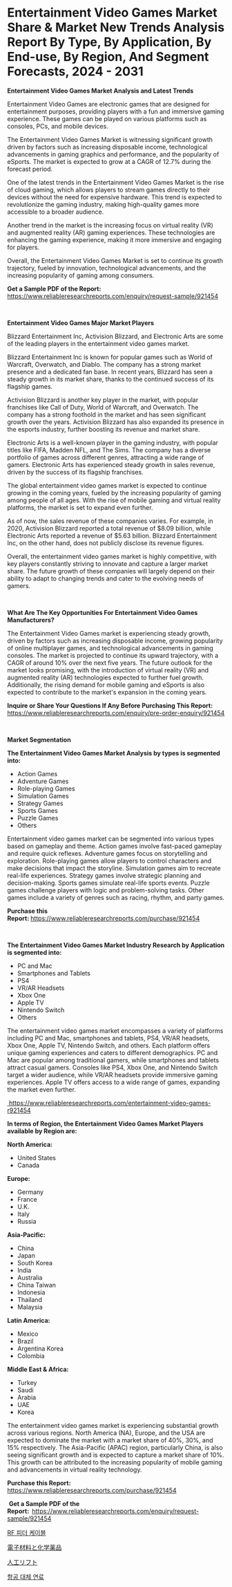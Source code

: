 <p><h1>Entertainment Video Games Market Share & Market New Trends Analysis Report By Type, By Application, By End-use, By Region, And Segment Forecasts, 2024 - 2031</h1></p><p><strong>Entertainment Video Games Market Analysis and Latest Trends</strong></p>
<p><p>Entertainment Video Games are electronic games that are designed for entertainment purposes, providing players with a fun and immersive gaming experience. These games can be played on various platforms such as consoles, PCs, and mobile devices.</p><p>The Entertainment Video Games Market is witnessing significant growth driven by factors such as increasing disposable income, technological advancements in gaming graphics and performance, and the popularity of eSports. The market is expected to grow at a CAGR of 12.7% during the forecast period.</p><p>One of the latest trends in the Entertainment Video Games Market is the rise of cloud gaming, which allows players to stream games directly to their devices without the need for expensive hardware. This trend is expected to revolutionize the gaming industry, making high-quality games more accessible to a broader audience.</p><p>Another trend in the market is the increasing focus on virtual reality (VR) and augmented reality (AR) gaming experiences. These technologies are enhancing the gaming experience, making it more immersive and engaging for players.</p><p>Overall, the Entertainment Video Games Market is set to continue its growth trajectory, fueled by innovation, technological advancements, and the increasing popularity of gaming among consumers.</p></p>
<p><strong>Get a Sample PDF of the Report:&nbsp;</strong> <a href="https://www.reliableresearchreports.com/enquiry/request-sample/921454">https://www.reliableresearchreports.com/enquiry/request-sample/921454</a></p>
<p>&nbsp;</p>
<p><strong>Entertainment Video Games Major Market Players</strong></p>
<p><p>Blizzard Entertainment Inc, Activision Blizzard, and Electronic Arts are some of the leading players in the entertainment video games market. </p><p>Blizzard Entertainment Inc is known for popular games such as World of Warcraft, Overwatch, and Diablo. The company has a strong market presence and a dedicated fan base. In recent years, Blizzard has seen a steady growth in its market share, thanks to the continued success of its flagship games.</p><p>Activision Blizzard is another key player in the market, with popular franchises like Call of Duty, World of Warcraft, and Overwatch. The company has a strong foothold in the market and has seen significant growth over the years. Activision Blizzard has also expanded its presence in the esports industry, further boosting its revenue and market share.</p><p>Electronic Arts is a well-known player in the gaming industry, with popular titles like FIFA, Madden NFL, and The Sims. The company has a diverse portfolio of games across different genres, attracting a wide range of gamers. Electronic Arts has experienced steady growth in sales revenue, driven by the success of its flagship franchises.</p><p>The global entertainment video games market is expected to continue growing in the coming years, fueled by the increasing popularity of gaming among people of all ages. With the rise of mobile gaming and virtual reality platforms, the market is set to expand even further.</p><p>As of now, the sales revenue of these companies varies. For example, in 2020, Activision Blizzard reported a total revenue of $8.09 billion, while Electronic Arts reported a revenue of $5.63 billion. Blizzard Entertainment Inc, on the other hand, does not publicly disclose its revenue figures.</p><p>Overall, the entertainment video games market is highly competitive, with key players constantly striving to innovate and capture a larger market share. The future growth of these companies will largely depend on their ability to adapt to changing trends and cater to the evolving needs of gamers.</p></p>
<p>&nbsp;</p>
<p><strong>What Are The Key Opportunities For Entertainment Video Games Manufacturers?</strong></p>
<p><p>The Entertainment Video Games market is experiencing steady growth, driven by factors such as increasing disposable income, growing popularity of online multiplayer games, and technological advancements in gaming consoles. The market is projected to continue its upward trajectory, with a CAGR of around 10% over the next five years. The future outlook for the market looks promising, with the introduction of virtual reality (VR) and augmented reality (AR) technologies expected to further fuel growth. Additionally, the rising demand for mobile gaming and eSports is also expected to contribute to the market's expansion in the coming years.</p></p>
<p><strong>Inquire or Share Your Questions If Any Before Purchasing This Report:</strong> <a href="https://www.reliableresearchreports.com/enquiry/pre-order-enquiry/921454">https://www.reliableresearchreports.com/enquiry/pre-order-enquiry/921454</a></p>
<p>&nbsp;</p>
<p><strong>Market Segmentation</strong></p>
<p><strong>The Entertainment Video Games Market Analysis by types is segmented into:</strong></p>
<p><ul><li>Action Games</li><li>Adventure Games</li><li>Role-playing Games</li><li>Simulation Games</li><li>Strategy Games</li><li>Sports Games</li><li>Puzzle Games</li><li>Others</li></ul></p>
<p><p>Entertainment video games market can be segmented into various types based on gameplay and theme. Action games involve fast-paced gameplay and require quick reflexes. Adventure games focus on storytelling and exploration. Role-playing games allow players to control characters and make decisions that impact the storyline. Simulation games aim to recreate real-life experiences. Strategy games involve strategic planning and decision-making. Sports games simulate real-life sports events. Puzzle games challenge players with logic and problem-solving tasks. Other games include a variety of genres such as racing, rhythm, and party games.</p></p>
<p><strong>Purchase this Report:&nbsp;</strong><a href="https://www.reliableresearchreports.com/purchase/921454">https://www.reliableresearchreports.com/purchase/921454</a></p>
<p>&nbsp;</p>
<p><strong>The Entertainment Video Games Market Industry Research by Application is segmented into:</strong></p>
<p><ul><li>PC and Mac</li><li>Smartphones and Tablets</li><li>PS4</li><li>VR/AR Headsets</li><li>Xbox One</li><li>Apple TV</li><li>Nintendo Switch</li><li>Others</li></ul></p>
<p><p>The entertainment video games market encompasses a variety of platforms including PC and Mac, smartphones and tablets, PS4, VR/AR headsets, Xbox One, Apple TV, Nintendo Switch, and others. Each platform offers unique gaming experiences and caters to different demographics. PC and Mac are popular among traditional gamers, while smartphones and tablets attract casual gamers. Consoles like PS4, Xbox One, and Nintendo Switch target a wider audience, while VR/AR headsets provide immersive gaming experiences. Apple TV offers access to a wide range of games, expanding the market even further.</p></p>
<p><a href="https://www.reliableresearchreports.com/entertainment-video-games-r921454">&nbsp;https://www.reliableresearchreports.com/entertainment-video-games-r921454</a></p>
<p><strong>In terms of Region, the Entertainment Video Games Market Players available by Region are:</strong></p>
<p>
    <p> <strong> North America: </strong>
        <ul>
            <li>United States</li>
            <li>Canada</li>
        </ul>
        </p> 
    <p> <strong> Europe: </strong>
        <ul>
            <li>Germany</li>
            <li>France</li>
            <li>U.K.</li>
            <li>Italy</li>
            <li>Russia</li>
        </ul>
        </p> 
    <p> <strong> Asia-Pacific: </strong>
        <ul>
            <li>China</li>
            <li>Japan</li>
            <li>South Korea</li>
            <li>India</li>
            <li>Australia</li>
            <li>China Taiwan</li>
            <li>Indonesia</li>
            <li>Thailand</li>
            <li>Malaysia</li>
        </ul>
        </p> 
    <p> <strong> Latin America: </strong>
        <ul>
            <li>Mexico</li>
            <li>Brazil</li>
            <li>Argentina Korea</li>
            <li>Colombia</li>
        </ul>
        </p> 
    <p> <strong> Middle East & Africa: </strong>
        <ul>
            <li>Turkey</li>
            <li>Saudi</li>
            <li>Arabia</li>
            <li>UAE</li>
            <li>Korea</li>
        </ul>
    </p>
    </p>
<p><p>The entertainment video games market is experiencing substantial growth across various regions. North America (NA), Europe, and the USA are expected to dominate the market with a market share of 40%, 30%, and 15% respectively. The Asia-Pacific (APAC) region, particularly China, is also seeing significant growth and is expected to capture a market share of 10%. This growth can be attributed to the increasing popularity of mobile gaming and advancements in virtual reality technology.</p></p>
<p><strong>Purchase this Report: </strong><a href="https://www.reliableresearchreports.com/purchase/921454">https://www.reliableresearchreports.com/purchase/921454</a></p>
<p>&nbsp;<strong>Get a Sample PDF of the Report:&nbsp;&nbsp;</strong><a href="https://www.reliableresearchreports.com/enquiry/request-sample/921454">https://www.reliableresearchreports.com/enquiry/request-sample/921454</a></p>
<p><strong></strong></p>
<p><p><a href="https://medium.com/@juliastanley2022/rf-%ED%94%BC%EB%8D%94-%EC%BC%80%EC%9D%B4%EB%B8%94-%EC%8B%9C%EC%9E%A5-%EC%A0%90%EC%9C%A0%EC%9C%A8-%EB%B3%80%ED%99%94-%EB%B0%8F-%EC%8B%9C%EC%9E%A5-%EC%84%B1%EC%9E%A5-%ED%8A%B8%EB%A0%8C%EB%93%9C-2024-2031-441bbb2efe9f">RF 피더 케이블</a></p><p><a href="https://medium.com/@dylanwright66/%E9%9B%BB%E5%AD%90%E6%9D%90%E6%96%99%E3%81%A8%E5%8C%96%E5%AD%A6%E8%96%AC%E5%93%81%E5%B8%82%E5%A0%B4-%E5%B8%82%E5%A0%B4%E3%82%B7%E3%82%A7%E3%82%A2-%E5%B8%82%E5%A0%B4%E5%8B%95%E5%90%91-%E3%81%8A%E3%82%88%E3%81%B3%E5%B0%86%E6%9D%A5%E3%81%AE%E6%88%90%E9%95%B7%E3%82%92%E6%8E%A2%E3%82%8B-dad5943e6d8b">電子材料と化学薬品</a></p><p><a href="https://medium.com/@lindrup2/%E4%BA%BA%E5%B7%A5%E6%8F%9A%E6%B0%B4%E5%B8%82%E5%A0%B4%E3%81%AF-%E5%B8%82%E5%A0%B4%E3%82%B7%E3%82%A7%E3%82%A2-%E5%B8%82%E5%A0%B4%E5%8B%95%E5%90%91-%E3%81%8A%E3%82%88%E3%81%B3%E5%B8%82%E5%A0%B4%E6%88%90%E9%95%B7%E3%81%AB%E9%96%A2%E3%81%99%E3%82%8B%E6%83%85%E5%A0%B1%E3%82%92%E6%8F%90%E4%BE%9B%E3%81%97%E3%81%BE%E3%81%99-48df74ac9f3d">人工リフト</a></p><p><a href="https://medium.com/@philipwlf74/%EB%B9%84%ED%96%89%EA%B8%B0-%EB%8C%80%EC%B2%B4-%EC%97%B0%EB%A3%8C-%EC%8B%9C%EC%9E%A5-2031%EB%85%84%EA%B9%8C%EC%A7%80%EC%9D%98-%EB%8F%99%ED%96%A5-%EC%98%88%EC%B8%A1-%EB%B0%8F-%EA%B2%BD%EC%9F%81-%EB%B6%84%EC%84%9D-f533dda3f2f1">항공 대체 연료</a></p></p>